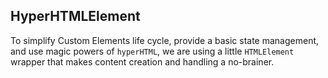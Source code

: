 ## HyperHTMLElement

<p>
To simplify Custom Elements life cycle, provide a basic state management, and use magic powers of <code>hyperHTML</code>,
we are using a little <code>HTMLElement</code> wrapper that makes content creation and handling a no-brainer.
</p>
